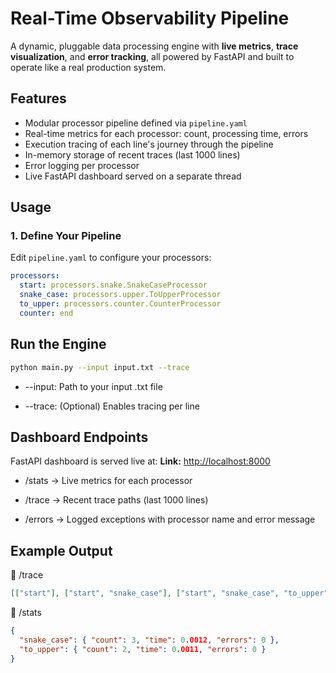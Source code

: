 # Real-Time Observability Pipeline

A dynamic, pluggable data processing engine with **live metrics**, **trace visualization**, and **error tracking**, all powered by FastAPI and built to operate like a real production system.

## Features

- Modular processor pipeline defined via `pipeline.yaml`
- Real-time metrics for each processor: count, processing time, errors
- Execution tracing of each line's journey through the pipeline
- In-memory storage of recent traces (last 1000 lines)
- Error logging per processor
- Live FastAPI dashboard served on a separate thread

## Usage

### 1. Define Your Pipeline

Edit `pipeline.yaml` to configure your processors:

```yaml
processors:
  start: processors.snake.SnakeCaseProcessor
  snake_case: processors.upper.ToUpperProcessor
  to_upper: processors.counter.CounterProcessor
  counter: end
```

## Run the Engine

```bash
python main.py --input input.txt --trace
```

- --input: Path to your input .txt file

- --trace: (Optional) Enables tracing per line

## Dashboard Endpoints

FastAPI dashboard is served live at:
**Link:** [http://localhost:8000](http://localhost:8000)

- /stats → Live metrics for each processor

- /trace → Recent trace paths (last 1000 lines)

- /errors → Logged exceptions with processor name and error message

## Example Output

🔹 /trace

```json
[["start"], ["start", "snake_case"], ["start", "snake_case", "to_upper"]]
```

🔹 /stats

```json
{
  "snake_case": { "count": 3, "time": 0.0012, "errors": 0 },
  "to_upper": { "count": 2, "time": 0.0011, "errors": 0 }
}
```
